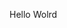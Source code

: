Hello Wolrd














































































































































































































































































































































































































































































































































































































































































































































































































































































































































































































































































































































































































































































































































































































































































































































































































